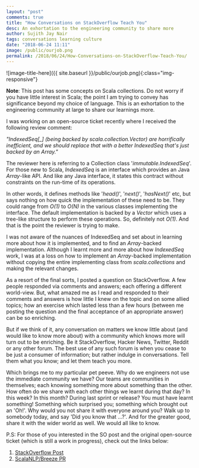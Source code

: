 ```yaml
---
layout: "post"
comments: true
title: "How Conversations on StackOverflow Teach You"
desc: An exhortation to the engineering community to share more
author: Sujith Jay Nair
tags: conversations learning culture
date: "2018-06-24 11:11"
image: /public/ourjob.png
permalink: /2018/06/24/How-Conversations-on-StackOverflow-Teach-You/
---
```

![image-title-here]({{ site.baseurl }}/public/ourjob.png){:class="img-responsive"}

**Note**: This post has some concepts on Scala collections. Do not worry if you have little interest in Scala; the point I am trying to convey has significance beyond my choice of language. This is an exhortation to the engineering community at large to share our learnings more.

<!--break-->
I was working on an open-source ticket recently where I received the following review comment:

*"IndexedSeq[_] (being backed by scala.collection.Vector) are horrifically inefficient, and we should replace that with a better IndexedSeq that's just backed by an Array."*

The reviewer here is referring to a Collection class '*immutable.IndexedSeq*'. For those new to Scala, _IndexedSeq_ is an interface which provides an Java _Array_-like API. And like any Java interface, it states this contract without constraints on the run-time of its operations.
 
In other words, it defines methods like '_head()_', '_next()_', '_hasNext()_' etc, but says nothing on how quick the implementation of these need to be. They could range from _O(1)_ to _O(N)_ in the various classes implementing the interface. The default implementation is backed by a _Vector_ which uses a tree-like structure to perform these operations. So, definitely not _O(1)_. And that is the point the reviewer is trying to make.

I was not aware of the nuances of IndexedSeq and set about in learning more about how it is implemented, and to find an _Array_-backed implementation. Although I learnt more and more about how _IndexedSeq_ work, I was at a loss on how to implement an _Array_-backed implementation without copying the entire implementing class from _scala.collections_ and making the relevant changes.

As a resort of the final sorts, I posted a question on StackOverflow. A few people responded via comments and answers; each offering a different world-view. But, what amazed me as I read and responded to their comments and answers is how little I knew on the topic and on some allied topics; how an exercise which lasted less than a few hours (between me posting the question and the final acceptance of an appropriate answer) can be so enriching.

But if we think of it, any conversation on matters we know little about (and would like to know more about) with a community which knows more will turn out to be enriching. Be it StackOverflow, Hacker News, Twitter, Reddit or any other forum. The best use of any such forum is when you cease to be just a consumer of information; but rather indulge in conversations. Tell them what you know; and let them teach you more.

Which brings me to my particular pet peeve. Why do we engineers not use the immediate community we have? Our teams are communities in themselves; each knowing something more about something than the other. How often do we share with each other things we learnt during that day? In this week? In this month? During last sprint or release? You must have learnt something! Something which surprised you; something which brought out an 'Oh!'. Why would you not share it with everyone around you? Walk up to somebody today, and say 'Did you know that ...?'. And for the greater good, share it with the wider world as well. We would all like to know.

P.S: For those of you interested in the SO post and the original open-source ticket (which is still a work in progress), check out the links below:
1. [StackOverflow Post](https://stackoverflow.com/questions/49256315/how-to-implement-an-immutable-indexedseq-in-scala-backed-by-an-array)
2. [ScalaNLP/Breeze PR](https://github.com/scalanlp/breeze/pull/695)
